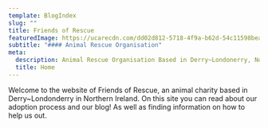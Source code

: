 ```yaml
---
template: BlogIndex
slug: ""
title: Friends of Rescue
featuredImage: https://ucarecdn.com/dd02d812-5718-4f9a-b62d-54c11598bea1/
subtitle: "#### Animal Rescue Organisation"
meta:
  description: Animal Rescue Organisation Based in Derry~Londonerry, Northern Ireland
  title: Home
---
```

Welcome to the website of Friends of Rescue, an animal charity based in Derry~Londonderry in Northern Ireland. On this site you can read about our adoption process and our blog! As well as finding information on how to help us out.